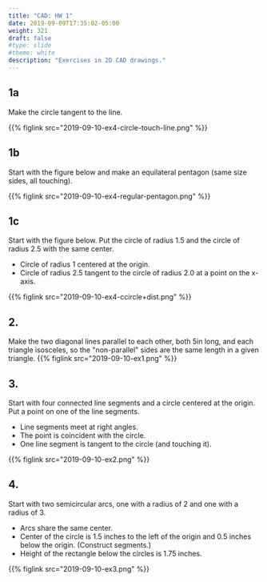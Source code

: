 ```yaml
---
title: "CAD: HW 1"
date: 2019-09-09T17:35:02-05:00
weight: 321
draft: false
#type: slide
#theme: white
description: "Exercises in 2D CAD drawings."
---
```


## 1a

Make the circle tangent to the line.

{{% figlink src="2019-09-10-ex4-circle-touch-line.png" %}}

## 1b

Start with the figure below and make an equilateral pentagon (same
size sides, all touching).

{{% figlink src="2019-09-10-ex4-regular-pentagon.png" %}}

## 1c

Start with the figure below. Put the circle of radius 1.5 and the
circle of radius 2.5 with the same center. 

* Circle of radius 1 centered at the origin. 
* Circle of radius 2.5 tangent to the circle of radius 2.0 at a point
on the x-axis.

{{% figlink src="2019-09-10-ex4-ccircle+dist.png" %}}


## 2. 

Make the two diagonal lines parallel to each
 other, both 5in long, and each triangle isosceles, so the
 "non-parallel" sides are the same length in a given triangle.
     {{% figlink src="2019-09-10-ex1.png" %}}

## 3.

Start with four connected line segments and a circle centered at
  the origin. Put a point on one of the line segments.
  
   * Line segments meet at right angles. 
   * The point is coincident with the circle. 
   * One line segment is tangent to the circle (and touching it).

  {{% figlink src="2019-09-10-ex2.png" %}}

## 4.

Start with two semicircular arcs, one with a radius of 2 and one
  with a radius of 3. 
  
  * Arcs share the same center.
  * Center of the circle is 1.5 inches to the left of the origin and
    0.5 inches below the origin. (Construct segments.)
  * Height of the rectangle below the circles is 1.75 inches.
  
  {{% figlink src="2019-09-10-ex3.png" %}}
